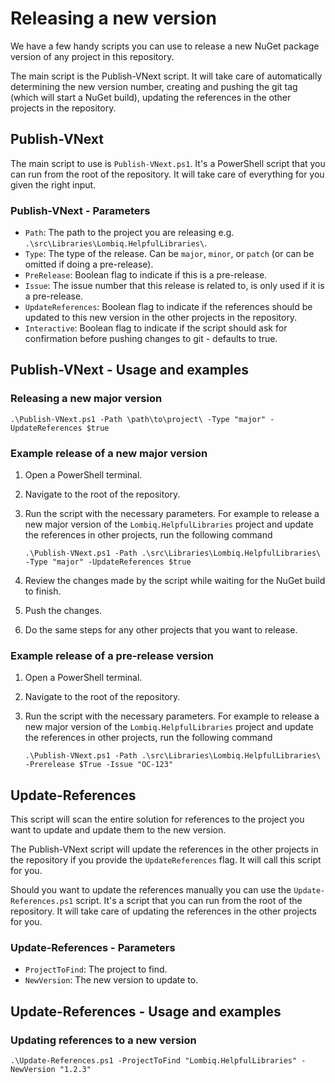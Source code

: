 ﻿# Releasing a new version

We have a few handy scripts you can use to release a new NuGet package version of any project in this repository.

The main script is the Publish-VNext script. It will take care of automatically determining the new version number, creating and pushing the git tag (which will start a NuGet build), updating the references in the other projects in the repository.

## Publish-VNext

The main script to use is `Publish-VNext.ps1`. It's a PowerShell script that you can run from the root of the repository. It will take care of everything for you given the right input.

### Publish-VNext - Parameters

- `Path`: The path to the project you are releasing e.g. `.\src\Libraries\Lombiq.HelpfulLibraries\`.
- `Type`: The type of the release. Can be `major`, `minor`, or `patch` (or can be omitted if doing a pre-release).
- `PreRelease`: Boolean flag to indicate if this is a pre-release.
- `Issue`: The issue number that this release is related to, is only used if it is a pre-release.
- `UpdateReferences`: Boolean flag to indicate if the references should be updated to this new version in the other projects in the repository.
- `Interactive`: Boolean flag to indicate if the script should ask for confirmation before pushing changes to git - defaults to true.

## Publish-VNext - Usage and examples

### Releasing a new major version

```pwsh
.\Publish-VNext.ps1 -Path \path\to\project\ -Type "major" -UpdateReferences $true
```

### Example release of a new major version

1. Open a PowerShell terminal.
2. Navigate to the root of the repository.
3. Run the script with the necessary parameters. For example to release a new major version of the `Lombiq.HelpfulLibraries` project and update the references in other projects, run the following command

    ```pwsh
    .\Publish-VNext.ps1 -Path .\src\Libraries\Lombiq.HelpfulLibraries\ -Type "major" -UpdateReferences $true
    ```

4. Review the changes made by the script while waiting for the NuGet build to finish.
5. Push the changes.
6. Do the same steps for any other projects that you want to release.

### Example release of a pre-release version

1. Open a PowerShell terminal.
2. Navigate to the root of the repository.
3. Run the script with the necessary parameters. For example to release a new major version of the `Lombiq.HelpfulLibraries` project and update the references in other projects, run the following command

    ```pwsh
    .\Publish-VNext.ps1 -Path .\src\Libraries\Lombiq.HelpfulLibraries\ -Prerelease $True -Issue "OC-123"
    ```

## Update-References

This script will scan the entire solution for references to the project you want to update and update them to the new version.

The Publish-VNext script will update the references in the other projects in the repository if you provide the `UpdateReferences` flag. It will call this script for you.

Should you want to update the references manually you can use the `Update-References.ps1` script. It's a script that you can run from the root of the repository. It will take care of updating the references in the other projects for you.

### Update-References - Parameters

- `ProjectToFind`: The project to find.
- `NewVersion`: The new version to update to.

## Update-References - Usage and examples

### Updating references to a new version

```pwsh
.\Update-References.ps1 -ProjectToFind "Lombiq.HelpfulLibraries" -NewVersion "1.2.3"
```
